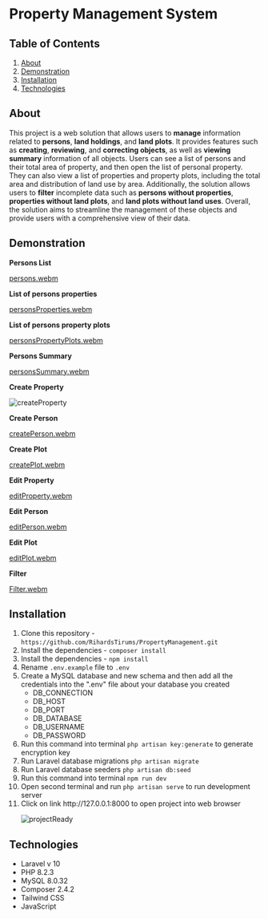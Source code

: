 # Property Management System

## Table of Contents
1. [About](#About)
2. [Demonstration](#Demonstration)
3. [Installation](#Installation)
4. [Technologies](#Technologies)


## About

This project is a web solution that allows users to **manage** information related to **persons**, **land holdings**, and **land plots**.
It provides features such as **creating**, **reviewing**, and **correcting objects**, as well as **viewing summary** information of all objects.
Users can see a list of persons and their total area of property, and then open the list of personal property. 
They can also view a list of properties and property plots, including the total area and distribution of land use by area.
Additionally, the solution allows users to **filter** incomplete data such as **persons without properties**, **properties without land plots**, and **land plots without land uses**.
Overall, the solution aims to streamline the management of these objects and provide users with a comprehensive view of their data.


## Demonstration

**Persons List**

[persons.webm](https://user-images.githubusercontent.com/38011256/222728389-e0b0c785-d0e5-41d9-af8b-cae124d4c73e.webm)

**List of persons properties**

[personsProperties.webm](https://user-images.githubusercontent.com/38011256/222729598-815a2611-68eb-46c8-a52a-2916698c53f2.webm)

**List of persons property plots**

[personsPropertyPlots.webm](https://user-images.githubusercontent.com/38011256/222730108-24af88af-48c1-4be8-b345-f567a57184d1.webm)

**Persons Summary**

[personsSummary.webm](https://user-images.githubusercontent.com/38011256/222730368-c6e4aef8-fbc4-437f-9e87-46058ef7b7a5.webm)

**Create Property**

![createProperty](https://user-images.githubusercontent.com/38011256/222731353-96a8222a-3fdc-46f6-b2a3-07af7cdddaf0.png)

**Create Person**

[createPerson.webm](https://user-images.githubusercontent.com/38011256/222731577-c4a3ac44-be14-42fd-b78b-d3a068904507.webm)

**Create Plot**

[createPlot.webm](https://user-images.githubusercontent.com/38011256/222731842-103505f3-07b0-4b90-9e8b-b5321f9d1c42.webm)

**Edit Property**

[editProperty.webm](https://user-images.githubusercontent.com/38011256/222732171-475069ef-666b-49a7-8e76-ab29be35442d.webm)

**Edit Person**

[editPerson.webm](https://user-images.githubusercontent.com/38011256/222732619-42cc363e-11cb-413d-8d97-5181c85956f4.webm)

**Edit Plot**

[editPlot.webm](https://user-images.githubusercontent.com/38011256/222732858-6d7b0705-7270-463c-9de4-a63fffc170e5.webm)

**Filter**

[Filter.webm](https://user-images.githubusercontent.com/38011256/222733419-1e073554-f15e-49c3-8de8-cd3185c3bf3e.webm)

## Installation
<ol>
<li>Clone this repository - <code>https://github.com/RihardsTirums/PropertyManagement.git</code></li>
<li>Install the dependencies - <code>composer install</code></li>
<li>Install the dependencies - <code>npm install</code></li>
<li>Rename <code>.env.example</code> file to <code>.env</code>
<li>Create a MySQL database and new schema and then add all the credentials into the ".env" file about your database you created
<ul>
    <li>DB_CONNECTION</li>
    <li>DB_HOST</li>
    <li>DB_PORT</li>
    <li>DB_DATABASE</li>
    <li>DB_USERNAME</li>
    <li>DB_PASSWORD</li>
</ul>
<li>Run this command into terminal <code>php artisan key:generate</code> to generate encryption key
<li>Run Laravel database migrations <code>php artisan migrate</code></li>
<li>Run Laravel database seeders <code>php artisan db:seed</code></li>
<li>Run this command into terminal <code>npm run dev</code>
<li>Open second terminal and run <code>php artisan serve</code> to run development server
<li>Click on link http://127.0.0.1:8000 to open project into web browser</li>

![projectReady](https://user-images.githubusercontent.com/38011256/222748745-59da9d66-c74c-478d-8d38-a334f1eff1d6.png)

</ol>

## Technologies
<ul>
<li>Laravel v 10</li>
<li>PHP 8.2.3</li>
<li>MySQL 8.0.32</li>
<li>Composer 2.4.2</li>
<li>Tailwind CSS</li>
<li>JavaScript</li>
</ul>
